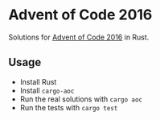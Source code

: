 Advent of Code 2016
===================

Solutions for [Advent of Code 2016](https://adventofcode.com/2016) in Rust.

Usage
-----

- Install Rust
- Install `cargo-aoc`
- Run the real solutions with `cargo aoc`
- Run the tests with `cargo test`
